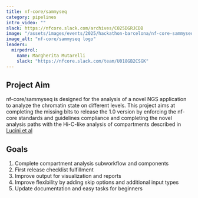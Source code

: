 ```yaml
---
title: nf-core/sammyseq
category: pipelines
intro_video: ""
slack: https://nfcore.slack.com/archives/C025DGRJCDB
image: "/assets/images/events/2025/hackathon-barcelona/nf-core-sammyseq_logo_colors.png"
image_alt: "nf-core/sammyseq logo"
leaders:
  mirpedrol:
    name: Margherita Mutarelli
    slack: "https://nfcore.slack.com/team/U018GB2CSGK"
---
```


## Project Aim

nf-core/sammyseq is designed for the analysis of a novel NGS application to analyze the chromatin state on different levels.
This project aims at completing the missing bits to release the 1.0 version by enforcing the nf-core standards and guidelines
compliance and completing the novel analysis paths with the Hi-C-like analysis of compartments described in [Lucini et al](https://doi.org/10.1093/nar/gkae454)

## Goals

1. Complete compartment analysis subworkflow and components ​
2. ⁠First release checklist fulfillment ​
3. Improve output for visualization and reports ​
4. ⁠Improve flexibility by adding skip options and additional input types ​
5. Update documentation and easy tasks for beginners​
